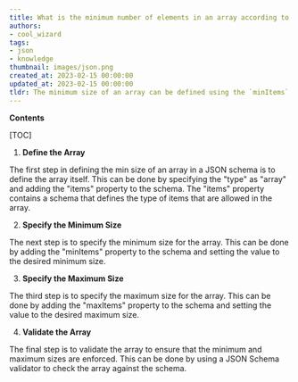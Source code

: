 ```yaml
---
title: What is the minimum number of elements in an array according to the JSON schema?
authors:
- cool_wizard
tags:
- json
- knowledge
thumbnail: images/json.png
created_at: 2023-02-15 00:00:00
updated_at: 2023-02-15 00:00:00
tldr: The minimum size of an array can be defined using the `minItems` keyword in the JSON schema.
---
```


**Contents**

[TOC]

1. **Define the Array**

The first step in defining the min size of an array in a JSON schema is to define the array itself. This can be done by specifying the "type" as "array" and adding the "items" property to the schema. The "items" property contains a schema that defines the type of items that are allowed in the array.

2. **Specify the Minimum Size**

The next step is to specify the minimum size for the array. This can be done by adding the "minItems" property to the schema and setting the value to the desired minimum size.

3. **Specify the Maximum Size**

The third step is to specify the maximum size for the array. This can be done by adding the "maxItems" property to the schema and setting the value to the desired maximum size.

4. **Validate the Array**

The final step is to validate the array to ensure that the minimum and maximum sizes are enforced. This can be done by using a JSON Schema validator to check the array against the schema.
